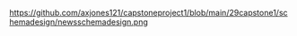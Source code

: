 https://github.com/axjones121/capstoneproject1/blob/main/29capstone1/schemadesign/newsschemadesign.png